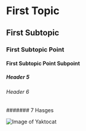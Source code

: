 # First Topic
## First Subtopic
### First Subtopic Point
#### First Subtopic Point Subpoint
##### Header 5
###### Header 6
####### 7 Hasges

![Image of Yaktocat](https://octodex.github.com/images/yaktocat.png)
